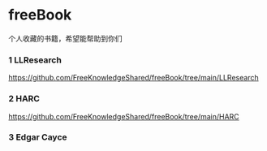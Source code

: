 # freeBook

个人收藏的书籍，希望能帮助到你们

### 1 LLResearch
https://github.com/FreeKnowledgeShared/freeBook/tree/main/LLResearch

### 2 HARC
https://github.com/FreeKnowledgeShared/freeBook/tree/main/HARC

### 3 Edgar Cayce
